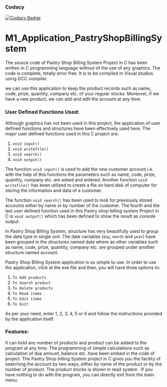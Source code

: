 ### Codacy

[![Codacy Badge](https://app.codacy.com/project/badge/Grade/8cdfca107f2d460dadc1f134b6dbc2dd)](https://www.codacy.com/gh/Nirmalrg2898/M1_Application_PastryShopBillingSystem/dashboard?utm_source=github.com&amp;utm_medium=referral&amp;utm_content=Nirmalrg2898/M1_Application_PastryShopBillingSystem&amp;utm_campaign=Badge_Grade)

# M1_Application_PastryShopBillingSystem


The source code of Pastry Shop Billing System Project in C has been written in C programming language without of the use of any graphics. The code is complete, totally error free. It is to be compiled in Visual studios using GCC compiler.

we can use this application to keep the product records such as name, code, prize, quantity, company etc. of your regular stocks. Moreover, if we have a new product, we can add and edit the account at any time.

### User Defined Functions Used:

Although graphics has not been used in this project, the application of user defined functions and structures have been effectively used here. The major user defined functions used in this C project are:
1. `void input()`                                                                                                                  
2. `void writefile()`                                                                                                                  
3. `void search()`                                                                                                                     
4. `void output()`

The function `void input()` is used to add the new customer account i.e. with the help of this functions the parameters such as name, code, prize, quantity, company etc. are asked and entered. Another function `void writefile()` has been utilized to create a file on hard disk of computer for storing the information and data of a customer.

The function `void search()` has been used to look for previously stored accounts either by name or by number of the customer. The fourth and the last user defined function used in this Pastry shop billing system Project in C is `void output()` which has been defined to show the result as console output.

In Pastry Shop Billing System, structure has very beautifully used to group the data type in single unit. The date variables (`day`, `month` and `year`) have been grouped in the structures named date where as other variables such as name, code, prize, quantity, company etc. are grouped under another structure named account.

Pastry Shop Billing System application is so simple to use. In order to use the application, click at the exe file and then, you will have three options to:

1. `To Add products`
2. `To Search product`
3. `To Delete products`
4. `To Read items`
5. `To Edit items`
6. `To Exit`

As per your need, enter 1, 2, 3, 4, 5 or 6 and follow the instructions provided by the application itself.

### Features:

It can hold any number of products and product can be added to the program at any time.
The programming of simple calculations such as calculation of due amount, balance etc. have been embed in the code of project.
The Pastry Shop billing System project in C gives you the facility of searching the account by two ways, either by name of the product or by the number of product.
The product stocks is shown in read system .
If you have nothing to do with the program, you can directly exit from the main menu.

